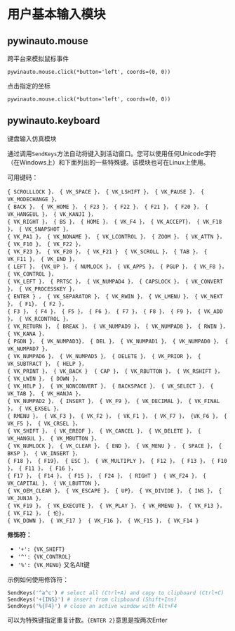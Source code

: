 # 用户基本输入模块

## pywinauto.mouse

跨平台来模拟鼠标事件

`pywinauto.mouse.click(*button='left', coords=(0, 0))`

点击指定的坐标

`pywinauto.mouse.click(*button='left', coords=(0, 0))`





## pywinauto.keyboard

键盘输入仿真模块

通过调用`SendKeys`方法自动将键入到活动窗口。您可以使用任何Unicode字符（在Windows上）和下面列出的一些特殊键。该模块也可在Linux上使用。

可用键码：

```
{ SCROLLLOCK }， { VK_SPACE }， { VK_LSHIFT }， { VK_PAUSE }， { VK_MODECHANGE }，
{ BACK }， { VK_HOME }， { F23 }， { F22 }， { F21 }， { F20 }， { VK_HANGEUL }， { VK_KANJI }，
{ VK_RIGHT }， { BS }， { HOME }， { VK_F4 }， { VK_ACCEPT}， { VK_F18 }， { VK_SNAPSHOT }，
{ VK_PA1 }， { VK_NONAME }， { VK_LCONTROL }， { ZOOM }， { VK_ATTN }， { VK_F10 }， { VK_F22 }，
{ VK_F23 }， { VK_F20 }， { VK_F21 }  { VK_SCROLL }， { TAB }， { VK_F11 }， { VK_END }，
{ LEFT }， {VK_UP }， { NUMLOCK }， { VK_APPS }， { PGUP }， { VK_F8 }， { VK_CONTROL }，
{ VK_LEFT }， { PRTSC }， { VK_NUMPAD4 }， { CAPSLOCK }， { VK_CONVERT }， { VK_PROCESSKEY }，
{ ENTER } ， { VK_SEPARATOR }， { VK_RWIN }， { VK_LMENU }， { VK_NEXT }， { F1}， { F2 }，
{ F3 }， { F4 }， { F5 }， { F6 }， { F7 }， { F8 }， { F9 }， { VK_ADD }， { VK_RCONTROL }，
{ VK_RETURN }， { BREAK }， { VK_NUMPAD9 }， { VK_NUMPAD8 }， { RWIN }， { VK_KANA }，
{ PGDN }， { VK_NUMPAD3}， { DEL }， { VK_NUMPAD1 }， { VK_NUMPAD0 }， { VK_NUMPAD7 }，
{ VK_NUMPAD6 }， { VK_NUMPAD5 }， { DELETE }， { VK_PRIOR }， { VK_SUBTRACT }， { HELP }，
{ VK_PRINT }， { VK_BACK }  { CAP }， { VK_RBUTTON }， { VK_RSHIFT }， { VK_LWIN }， { DOWN }，
{ VK_HELP }， { VK_NONCONVERT }， { BACKSPACE }， { VK_SELECT }， { VK_TAB }， { VK_HANJA }，
{ VK_NUMPAD2 }， { INSERT }， { VK_F9 }， { VK_DECIMAL }， { VK_FINAL }， { VK_EXSEL }，
{ RMENU }， { VK_F3 }， { VK_F2 }， { VK_F1 }， { VK_F7 }， {VK_F6 }， { VK_F5 }， { VK_CRSEL }，
{ VK_SHIFT }， { VK_EREOF }， { VK_CANCEL }， { VK_DELETE }， { VK_HANGUL }， { VK_MBUTTON }，
{ VK_NUMLOCK }， { VK_CLEAR }， { END }， { VK_MENU } ， { SPACE }， { BKSP }， { VK_INSERT }，
{ F18 }， { F19}， { ESC }， { VK_MULTIPLY }， { F12 }， { F13 }， { F10 }， { F11 }， { F16 }，
{ F17 }， { F14 }， { F15 }， { F24 }， { RIGHT }  { VK_F24 }， { VK_CAPITAL }， { VK_LBUTTON }，
{ VK_OEM_CLEAR }， { VK_ESCAPE }， { UP}， { VK_DIVIDE }， { INS }， { VK_JUNJA }，
{ VK_F19 }， { VK_EXECUTE }， { VK_PLAY }， { VK_RMENU }， { VK_F13 }， { VK_F12 }， { 伦}，
{ VK_DOWN }， { VK_F17 }  { VK_F16 }， { VK_F15 }， { VK_F14 }
```

**修饰符：**

- `'+': {VK_SHIFT}`
- `'^': {VK_CONTROL}`
- `'%': {VK_MENU}` 又名Alt键

示例如何使用修饰符：

```python
SendKeys('^a^c') # select all (Ctrl+A) and copy to clipboard (Ctrl+C)
SendKeys('+{INS}') # insert from clipboard (Shift+Ins)
SendKeys('%{F4}') # close an active window with Alt+F4
```

可以为特殊键指定重复计数。`{ENTER 2}`意思是按两次Enter